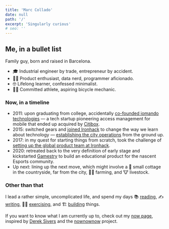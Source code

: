 ```yaml
---
title: 'Marc Collado'
date: null
path: '/'
excerpt: 'Singularly curious'
# seo: ''
---
```


## Me, in a bullet list

Family guy, born and raised in Barcelona.

- 🎓 Industrial engineer by trade, entrepreneur by accident.
- 🤹‍♂️ Product enthusiast, data nerd, programmer aficionado.
- 🤓 Lifelong learner, confessed minimalist.
- 🏃‍♂️ Committed athlete, aspiring bicycle mechanic.

### Now, in a timeline

- 2011: upon graduating from college, accidentally [co-founded iomando technologies](/work/iomando) — a tech startup pioneering access management for mobile that ended up acquired by [Citibox](https://citibox.com).
- 2015: switched gears and [joined Ironhack](/work/ironhack) to change the way we learn about technology — [establishing the city operations](/blog/2015/hi-from-ironhack) from the ground up.
- 2017: in my quest for starting things from scratch, took the challenge of [setting up the global product team at Ironhack](/blog/2017/back-to-product).
- 2020: retreated back to the very definition of early stage and kickstarted [Gamestry](/work/gamestry) to build an educational product for the nascent Esports community.
- Up next: lining up the next move, which might involve a 🏡 small cottage in the countryside, far from the city, 👨‍🌾 farming, and 🐮 livestock.

### Other than that

I lead a rather simple, uncomplicated life, and spend my days 📚 [reading](/tags/books), ✍️ [writing](/blog), 🚴‍♂️ [exercising](https://www.strava.com/athletes/marccollado), and 🏗 [building](/work) things.

If you want to know what I am currently up to, check out my [now page](/now), inspired by [Derek Sivers](https://twitter.com/sivers) and the [nownownow](https://nownownow.com/) project.
